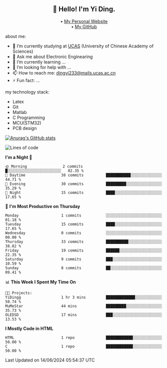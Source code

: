 <h2 align="center">👋 Hello! I'm Yi Ding.</h2>
<p align="center">
  • <a href="https://yidingg.github.io/YiDingg/#/">My Personal Website</a><br>
  • <a href="https://github.com/YiDingg">My GitHub</a>
</p>


about me:
- 🔭 I’m currently studying at [UCAS](https://www.ucas.ac.cn/) (University of Chinese Academy of Sciences)
- 💬 Ask me about Electronic Enginearing
- 🌱 I’m currently learning ...
- 🤔 I’m looking for help with ...
- 📫 How to reach me: dingyi233@mails.ucas.ac.cn
- ⚡ Fun fact: ...

my technology stack:
- Latex
- Git
- Matlab
- C Programming
- MCU(STM32)
- PCB design

[![Anurag's GitHub stats](https://github-readme-stats.vercel.app/api?username=YiDingg)](https://github.com/anuraghazra/github-readme-stats)

<!--START_SECTION:waka-->
![Lines of code](https://img.shields.io/badge/From%20Hello%20World%20I%27ve%20Written-390.4%20thousand%20lines%20of%20code-blue)

**I'm a Night 🦉** 

```text
🌞 Morning                2 commits           █░░░░░░░░░░░░░░░░░░░░░░░░   02.35 % 
🌆 Daytime                38 commits          ███████████░░░░░░░░░░░░░░   44.71 % 
🌃 Evening                30 commits          █████████░░░░░░░░░░░░░░░░   35.29 % 
🌙 Night                  15 commits          ████░░░░░░░░░░░░░░░░░░░░░   17.65 % 
```
📅 **I'm Most Productive on Thursday** 

```text
Monday                   1 commits           ░░░░░░░░░░░░░░░░░░░░░░░░░   01.18 % 
Tuesday                  15 commits          ████░░░░░░░░░░░░░░░░░░░░░   17.65 % 
Wednesday                0 commits           ░░░░░░░░░░░░░░░░░░░░░░░░░   00.00 % 
Thursday                 33 commits          ██████████░░░░░░░░░░░░░░░   38.82 % 
Friday                   19 commits          ██████░░░░░░░░░░░░░░░░░░░   22.35 % 
Saturday                 9 commits           ███░░░░░░░░░░░░░░░░░░░░░░   10.59 % 
Sunday                   8 commits           ██░░░░░░░░░░░░░░░░░░░░░░░   09.41 % 
```


📊 **This Week I Spent My Time On** 

```text
🐱‍💻 Projects: 
YiDingg                  1 hr 3 mins         █████████████░░░░░░░░░░░░   50.74 % 
MuMeStar                 44 mins             █████████░░░░░░░░░░░░░░░░   35.73 % 
OLEDSD                   17 mins             ███░░░░░░░░░░░░░░░░░░░░░░   13.53 % 
```

**I Mostly Code in HTML** 

```text
HTML                     1 repo              ████████████░░░░░░░░░░░░░   50.00 % 
C                        1 repo              ████████████░░░░░░░░░░░░░   50.00 % 
```




 Last Updated on 14/06/2024 05:54:37 UTC
<!--END_SECTION:waka-->
